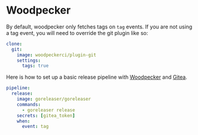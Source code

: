 # Woodpecker

By default, woodpecker only fetches tags on `tag` events. If you are not using a tag event, you will need to override the git plugin like so:

```yaml
clone:
  git:
    image: woodpeckerci/plugin-git
    settings:
      tags: true
```

Here is how to set up a basic release pipeline with [Woodpecker](https://woodpecker-ci.org) and [Gitea](https://gitea.io).

```yaml
pipeline:
  release:
    image: goreleaser/goreleaser
    commands:
      - goreleaser release
    secrets: [gitea_token]
    when:
      event: tag
```
